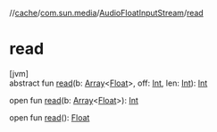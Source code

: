 //[cache](../../../index.md)/[com.sun.media](../index.md)/[AudioFloatInputStream](index.md)/[read](read.md)

# read

[jvm]\
abstract fun [read](read.md)(b: [Array](https://kotlinlang.org/api/latest/jvm/stdlib/kotlin/-array/index.html)&lt;[Float](https://kotlinlang.org/api/latest/jvm/stdlib/kotlin/-float/index.html)&gt;, off: [Int](https://kotlinlang.org/api/latest/jvm/stdlib/kotlin/-int/index.html), len: [Int](https://kotlinlang.org/api/latest/jvm/stdlib/kotlin/-int/index.html)): [Int](https://kotlinlang.org/api/latest/jvm/stdlib/kotlin/-int/index.html)

open fun [read](read.md)(b: [Array](https://kotlinlang.org/api/latest/jvm/stdlib/kotlin/-array/index.html)&lt;[Float](https://kotlinlang.org/api/latest/jvm/stdlib/kotlin/-float/index.html)&gt;): [Int](https://kotlinlang.org/api/latest/jvm/stdlib/kotlin/-int/index.html)

open fun [read](read.md)(): [Float](https://kotlinlang.org/api/latest/jvm/stdlib/kotlin/-float/index.html)
